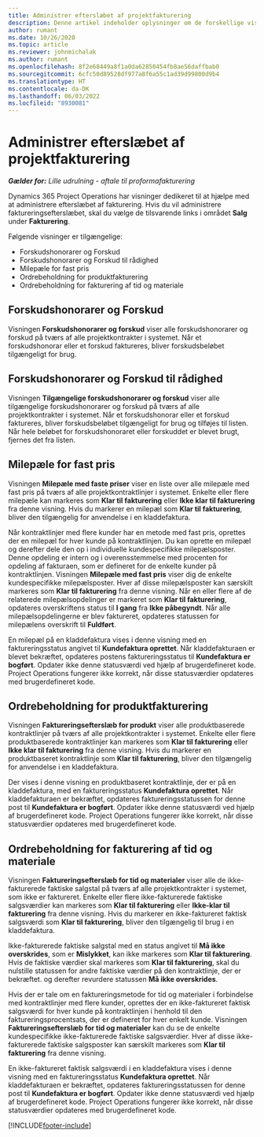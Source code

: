 ```yaml
---
title: Administrer efterslæbet af projektfakturering
description: Denne artikel indeholder oplysninger om de forskellige visninger, der kan bruges, når du administrerer faktureringsefterslæbet på projekter.
author: rumant
ms.date: 10/26/2020
ms.topic: article
ms.reviewer: johnmichalak
ms.author: rumant
ms.openlocfilehash: 8f2e68449a8f1a0da62850454fb8ae56daffbab0
ms.sourcegitcommit: 6cfc50d89528df977a8f6a55c1ad39d99800d9b4
ms.translationtype: HT
ms.contentlocale: da-DK
ms.lasthandoff: 06/03/2022
ms.locfileid: "8930081"
---
```

# <a name="manage-project-billing-backlog"></a>Administrer efterslæbet af projektfakturering 

_**Gælder for:** Lille udrulning - aftale til proformafakturering_

Dynamics 365 Project Operations har visninger dedikeret til at hjælpe med at administrere efterslæbet af fakturering. Hvis du vil administrere faktureringsefterslæbet, skal du vælge de tilsvarende links i området **Salg** under **Fakturering**. 

Følgende visninger er tilgængelige:

- Forskudshonorarer og Forskud
- Forskudshonorarer og Forskud til rådighed
- Milepæle for fast pris
- Ordrebeholdning for produktfakturering
- Ordrebeholdning for fakturering af tid og materiale

## <a name="retainers-and-advances"></a>Forskudshonorarer og Forskud

Visningen **Forskudshonorarer og forskud** viser alle forskudshonorarer og forskud på tværs af alle projektkontrakter i systemet. Når et forskudshonorar eller et forskud faktureres, bliver forskudsbeløbet tilgængeligt for brug.

## <a name="available-retainers-and-advances"></a>Forskudshonorarer og Forskud til rådighed

Visningen **Tilgængelige forskudshonorarer og forskud** viser alle tilgængelige forskudshonorarer og forskud på tværs af alle projektkontrakter i systemet. Når et forskudshonorar eller et forskud faktureres, bliver forskudsbeløbet tilgængeligt for brug og tilføjes til listen. Når hele beløbet for forskudshonoraret eller forskuddet er blevet brugt, fjernes det fra listen.

## <a name="fixed-price-milestones"></a>Milepæle for fast pris

Visningen **Milepæle med faste priser** viser en liste over alle milepæle med fast pris på tværs af alle projektkontraktlinjer i systemet. Enkelte eller flere milepæle kan markeres som **Klar til fakturering** eller **Ikke klar til fakturering** fra denne visning. Hvis du markerer en milepæl som **Klar til fakturering**, bliver den tilgængelig for anvendelse i en kladdefaktura.

Når kontraktlinjer med flere kunder har en metode med fast pris, oprettes der en milepæl for hver kunde på kontraktlinjen. Du kan oprette en milepæl og derefter dele den op i individuelle kundespecifikke milepælsposter. Denne opdeling er intern og i overensstemmelse med procenten for opdeling af fakturaen, som er defineret for de enkelte kunder på kontraktlinjen. Visningen **Milepæle med fast pris** viser dig de enkelte kundespecifikke milepælsposter. Hver af disse milepælsposter kan særskilt markeres som **Klar til fakturering** fra denne visning. Når en eller flere af de relaterede milepælsopdelinger er markeret som **Klar til fakturering**, opdateres overskriftens status til **I gang** fra **Ikke påbegyndt**. Når alle milepælsopdelingerne er blev faktureret, opdateres statussen for milepælens overskrift til **Fuldført**.

En milepæl på en kladdefaktura vises i denne visning med en faktureringsstatus angivet til **Kundefaktura oprettet**. Når kladdefakturaen er blevet bekræftet, opdateres postens faktureringsstatus til **Kundefaktura er bogført**. Opdater ikke denne statusværdi ved hjælp af brugerdefineret kode. Project Operations fungerer ikke korrekt, når disse statusværdier opdateres med brugerdefineret kode.

## <a name="product-billing-backlog"></a>Ordrebeholdning for produktfakturering

Visningen **Faktureringsefterslæb for produkt** viser alle produktbaserede kontraktlinjer på tværs af alle projektkontrakter i systemet. Enkelte eller flere produktbaserede kontraktlinjer kan markeres som **Klar til fakturering** eller **Ikke klar til fakturering** fra denne visning. Hvis du markerer en produktbaseret kontraktlinje som **Klar til fakturering**, bliver den tilgængelig for anvendelse i en kladdefaktura.

Der vises i denne visning en produktbaseret kontraktlinje, der er på en kladdefaktura, med en faktureringsstatus **Kundefaktura oprettet**. Når kladdefakturaen er bekræftet, opdateres faktureringsstatussen for denne post til **Kundefaktura er bogført**. Opdater ikke denne statusværdi ved hjælp af brugerdefineret kode. Project Operations fungerer ikke korrekt, når disse statusværdier opdateres med brugerdefineret kode.

## <a name="time-and-material-billing-backlog"></a>Ordrebeholdning for fakturering af tid og materiale

Visningen **Faktureringsefterslæb for tid og materialer** viser alle de ikke-fakturerede faktiske salgstal på tværs af alle projektkontrakter i systemet, som ikke er faktureret. Enkelte eller flere ikke-fakturerede faktiske salgsværdier kan markeres som **Klar til fakturering** eller **Ikke-klar til fakturering** fra denne visning. Hvis du markerer en ikke-faktureret faktisk salgsværdi som **Klar til fakturering**, bliver den tilgængelig til brug i en kladdefaktura.

Ikke-fakturerede faktiske salgstal med en status angivet til **Må ikke overskrides**, som er **Mislykket**, kan ikke markeres som **Klar til fakturering**. Hvis de faktiske værdier skal markeres som **Klar til fakturering**, skal du nulstille statussen for andre faktiske værdier på den kontraktlinje, der er bekræftet. og derefter revurdere statussen **Må ikke overskrides**.

Hvis der er tale om en faktureringsmetode for tid og materialer i forbindelse med kontraktlinjer med flere kunder, oprettes der en ikke-faktureret faktisk salgsværdi for hver kunde på kontraktlinjen i henhold til den faktureringsprocentsats, der er defineret for hver enkelt kunde. Visningen **Faktureringsefterslæb for tid og materialer** kan du se de enkelte kundespecifikke ikke-fakturerede faktiske salgsværdier. Hver af disse ikke-fakturerede faktiske salgsposter kan særskilt markeres som **Klar til fakturering** fra denne visning.

En ikke-faktureret faktisk salgsværdi i en kladdefaktura vises i denne visning med en faktureringsstatus **Kundefaktura oprettet**. Når kladdefakturaen er bekræftet, opdateres faktureringsstatussen for denne post til **Kundefaktura er bogført**. Opdater ikke denne statusværdi ved hjælp af brugerdefineret kode. Project Operations fungerer ikke korrekt, når disse statusværdier opdateres med brugerdefineret kode.


[!INCLUDE[footer-include](../../includes/footer-banner.md)]
